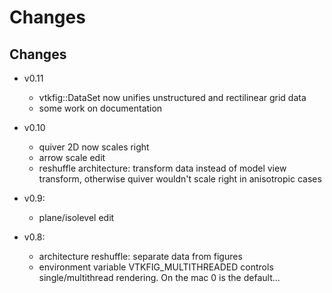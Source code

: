 Changes
=======


## Changes 

- v0.11
  - vtkfig::DataSet now unifies unstructured and rectilinear grid data
  - some work on documentation

- v0.10
  - quiver 2D now scales right
  - arrow scale edit
  - reshuffle architecture: transform data instead of model view transform, otherwise
    quiver wouldn't scale right in anisotropic cases

- v0.9:
  - plane/isolevel edit

- v0.8: 
  - architecture reshuffle: separate data from figures
  - environment variable VTKFIG_MULTITHREADED controls single/multithread
    rendering. On the mac 0 is the default...
